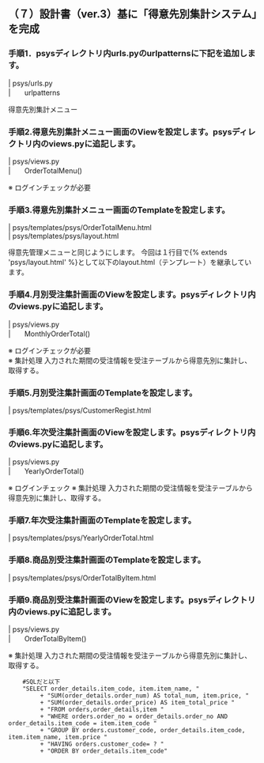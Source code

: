 ## （７）設計書（ver.3）基に「得意先別集計システム」を完成	
    
### 手順1．psysディレクトリ内urls.pyのurlpatternsに下記を追加します。
| psys/urls.py  
|　　urlpatterns

得意先別集計メニュー

### 手順2.得意先別集計メニュー画面のViewを設定します。psysディレクトリ内のviews.pyに追記します。
| psys/views.py  
|　　OrderTotalMenu()  

※ ログインチェックが必要  

### 手順3.得意先別集計メニュー画面のTemplateを設定します。
| psys/templates/psys/OrderTotalMenu.html  
| psys/templates/psys/layout.html  

得意先管理メニューと同じようにします。
今回は１行目で{% extends 'psys/layout.html' %}として以下のlayout.html（テンプレート）を継承しています。

### 手順4.月別受注集計画面のViewを設定します。psysディレクトリ内のviews.pyに追記します。	
| psys/views.py  
|　　MonthlyOrderTotal()  

※ ログインチェックが必要  
※ 集計処理 入力された期間の受注情報を受注テーブルから得意先別に集計し、取得する。
	
### 手順5.月別受注集計画面のTemplateを設定します。
| psys/templates/psys/CustomerRegist.html  
    
### 手順6.年次受注集計画面のViewを設定します。psysディレクトリ内のviews.pyに追記します。	
| psys/views.py  
|　　YearlyOrderTotal()  

※ ログインチェック
※ 集計処理 入力された期間の受注情報を受注テーブルから得意先別に集計し、取得する。  

### 手順7.年次受注集計画面のTemplateを設定します。	
| psys/templates/psys/YearlyOrderTotal.html  
    
### 手順8.商品別受注集計画面のTemplateを設定します。	
| psys/templates/psys/OrderTotalByItem.html  

### 手順9.商品別受注集計画面のViewを設定します。psysディレクトリ内のviews.pyに追記します。	
| psys/views.py  
|　　OrderTotalByItem()  

※ 集計処理 入力された期間の受注情報を受注テーブルから得意先別に集計し、取得する。

```txt:SQL_参考
    #SQLだと以下
    "SELECT order_details.item_code, item.item_name, "
         + "SUM(order_details.order_num) AS total_num, item.price, "
         + "SUM(order_details.order_price) AS item_total_price "
         + "FROM orders,order_details,item "
         + "WHERE orders.order_no = order_details.order_no AND order_details.item_code = item.item_code "
         + "GROUP BY orders.customer_code, order_details.item_code, item.item_name, item.price "
         + "HAVING orders.customer_code= ? "
         + "ORDER BY order_details.item_code"
```
